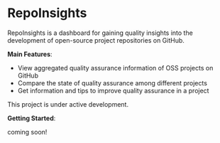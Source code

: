 # RepoInsights
RepoInsights is a dashboard for gaining quality insights into the development of open-source project repositories on GitHub.

**Main Features**:

- View aggregated quality assurance information of OSS projects on GitHub
- Compare the state of quality assurance among different projects
- Get information and tips to improve quality assurance in a project

This project is under active development.

**Getting Started**:

coming soon!

